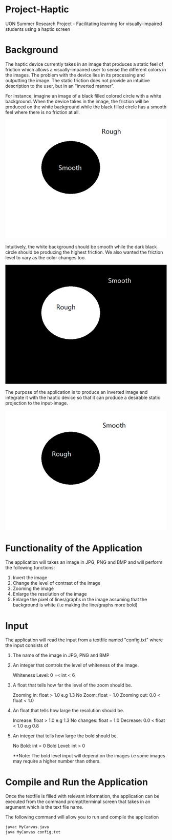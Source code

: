 # Project-Haptic
UON Summer Research Project - Facilitating learning for visually-impaired students using a haptic screen

# Background

The haptic device currently takes in an image that produces a static feel of friction which allows a visually-impaired user to sense the different colors in the images. The problem with the device lies in its processing and outputting the image. The static friction does not provide an intuitive description to the user, but in an "inverted manner".

For instance, imagine an image of a black filled colored circle with a white background. When the device takes in the image, the friction will be produced on the white background while the black filled circle has a smooth feel where there is no friction at all.

![example](example.png)

Intuitively, the white background should be smooth while the dark black circle should be producing the highest friction. We also wanted the friction level to vary as the color changes too.

![example2](example2.png)

The purpose of the application is to produce an inverted image and integrate it with the haptic device so that it can produce a desirable static projection to the input-image.

![example3](example3.png)

# Functionality of the Application

The application will takes an image in JPG, PNG and BMP and will perform the following functions:

 1. Invert the image
 2. Change the level of contrast of the image
 3. Zooming the image
 4. Enlarge the resolution of the image
 5. Enlarge the pixel of lines/graphs in the image assuming that the background is white (i.e making the line/graphs more bold)

# Input

The application will read the input from a textfile named "config.txt" where the input consists of

 1. The name of the image in JPG, PNG and BMP
 2. An integer that controls the level of whiteness of the image. 

	Whiteness Level: 0 =< int < 6

 3. A float that tells how far the level of the zoom should be. 

	Zooming in: float > 1.0 e.g 1.3
	No Zoom: float = 1.0
	Zooming out: 0.0 < float < 1.0 

 4. An float that tells how large the resolution should be.

	Increase: float > 1.0 e.g 1.3
	No changes: float = 1.0
	Decrease: 0.0 < float < 1.0 e.g 0.8

 5. An integer that tells how large the bold should be. 
	
	No Bold: int = 0
	Bold Level: int > 0

	**Note: The bold level input will depend on the images i.e some images may require a higher number than others.
 

# Compile and Run the Application

Once the textfile is filled with relevant information, the application can be executed from the command prompt/terminal screen that takes in an argument which is the text file name.

The following command will allow you to run and compile the application

```
javac MyCanvas.java
java MyCanvas config.txt
```

